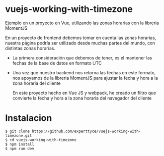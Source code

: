 # vuejs-working-with-timezone
Ejemplo en un proyecto en Vue, utilizando las zonas horarias con la libreria MomentJS

En un proyecto de frontend debemos tomar en cuenta las zonas horarias, nuestra página podría ser utilizado desde muchas partes del mundo, con distintas zonas horarias.

* La primera consideración que debemos de tener, es el mantener las fechas de la base de datos en formato UTC
* Una vez que nuestro backend nos retorna las fechas en este formato, nos apoyamos de la libreria MomentJS para ajustar la fecha y hora a la zona horaria del cliente


  En este proyecto hecho en Vue JS y webpack, he creado un filtro que convierte la fecha y hora a la zona horaria del navegador del cliente

# Instalacion
```console
$ git clone https://github.com/experttyce/vuejs-working-with-timezone.git
$ cd vuejs-working-with-timezone
$ npm install
$ npm run dev
```
